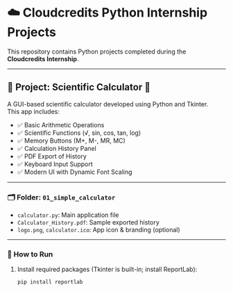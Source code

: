 # ☁️ Cloudcredits Python Internship Projects

This repository contains Python projects completed during the **Cloudcredits Internship**.

---

## 📘 Project: Scientific Calculator 🧮

A GUI-based scientific calculator developed using Python and Tkinter.  
This app includes:

- ✅ Basic Arithmetic Operations
- ✅ Scientific Functions (√, sin, cos, tan, log)
- ✅ Memory Buttons (M+, M-, MR, MC)
- ✅ Calculation History Panel
- ✅ PDF Export of History
- ✅ Keyboard Input Support
- ✅ Modern UI with Dynamic Font Scaling

---

### 🗂 Folder: `01_simple_calculator`

- `calculator.py`: Main application file
- `Calculator_History.pdf`: Sample exported history
- `logo.png`, `calculator.ico`: App icon & branding (optional)

---

### 🚀 How to Run

1. Install required packages (Tkinter is built-in; install ReportLab):
   ```bash
   pip install reportlab
